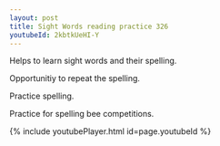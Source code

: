 ```yaml
---
layout: post
title: Sight Words reading practice 326
youtubeId: 2kbtkUeHI-Y
---
```

 
 
Helps to learn sight words and their spelling.

Opportunitiy to repeat the spelling. 

Practice spelling. 
 
Practice for spelling bee competitions. 
 
{% include youtubePlayer.html id=page.youtubeId %}
 
 
